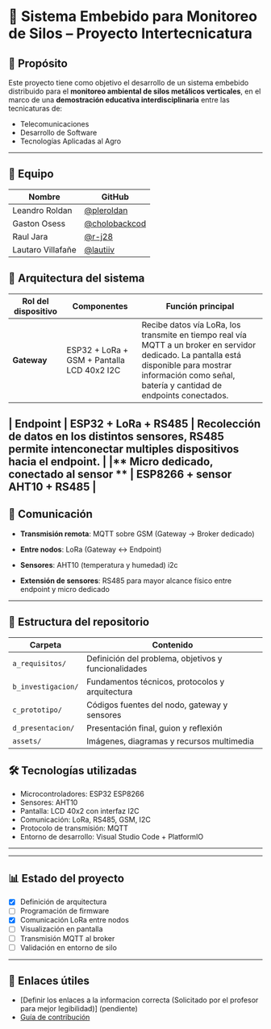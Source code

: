 # 🌾 Sistema Embebido para Monitoreo de Silos – Proyecto Intertecnicatura

## 🎯 Propósito

Este proyecto tiene como objetivo el desarrollo de un sistema embebido distribuido para el **monitoreo ambiental de silos metálicos verticales**, en el marco de una **demostración educativa interdisciplinaria** entre las tecnicaturas de:

- Telecomunicaciones  
- Desarrollo de Software  
- Tecnologías Aplicadas al Agro

---


## 👥 Equipo
| Nombre                        | GitHub                                 |
|------------------------------|----------------------------------------|
| Leandro Roldan               | [@pleroldan](https://github.com/pleroldan) |
| Gaston Osess               | [@cholobackcod](https://github.com/cholobackcod) |
| Raul Jara              | [@r-j28](https://github.com/r-j28) |
| Lautaro Villafañe               | [@lautiiv](https://github.com/lautiiv) |

## 🧱 Arquitectura del sistema

| Rol del dispositivo | Componentes | Función principal |
|---------------------|-------------|-------------------|
| **Gateway**         | ESP32 + LoRa + GSM + Pantalla LCD 40x2 I2C       | Recibe datos vía LoRa, los transmite en tiempo real vía MQTT a un broker en servidor dedicado. La pantalla está disponible para mostrar información como señal, batería y cantidad de endpoints conectados. |

| **Endpoint**        | ESP32 + LoRa + RS485 | Recolección de datos en los distintos sensores,  RS485 permite intenconectar multiples dispositivos hacia el endpoint. |
|** Micro dedicado, conectado al sensor ** | ESP8266 + sensor AHT10 + RS485 |
---

## 📡 Comunicación
- **Transmisión remota**: MQTT sobre GSM (Gateway → Broker dedicado)  
- **Entre nodos**: LoRa (Gateway ↔ Endpoint)  

- **Sensores**: AHT10 (temperatura y humedad)  i2c
- **Extensión de sensores**: RS485 para mayor alcance físico  entre endpoint y micro dedicado

---

## 📂 Estructura del repositorio
| Carpeta | Contenido |
|--------|---------|
| `a_requisitos/` | Definición del problema, objetivos y funcionalidades |
| `b_investigacion/` | Fundamentos técnicos, protocolos y arquitectura |
| `c_prototipo/` | Códigos fuentes del nodo, gateway y sensores |
| `d_presentacion/` | Presentación final, guion y reflexión |
| `assets/` | Imágenes, diagramas y recursos multimedia |

## 🛠️ Tecnologías utilizadas

- Microcontroladores: ESP32  ESP8266
- Sensores: AHT10  
- Pantalla: LCD 40x2 con interfaz I2C  
- Comunicación: LoRa, RS485, GSM, I2C
- Protocolo de transmisión: MQTT  
- Entorno de desarrollo: Visual Studio Code + PlatformIO  

---


---

## 📊 Estado del proyecto

- [x] Definición de arquitectura  
- [ ] Programación de firmware  
- [x] Comunicación LoRa entre nodos  
- [ ] Visualización en pantalla  
- [ ] Transmisión MQTT al broker  
- [ ] Validación en entorno de silo  

---

## 📎 Enlaces útiles
- [Definir los enlaces a la informacion correcta (Solicitado por el profesor para mejor legibilidad)] (pendiente)
- [Guía de contribución](CONTRIBUTING.md)
